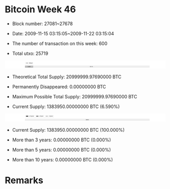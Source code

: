# Bitcoin Week 46

- Block number: 27081~27678

- Date: 2009-11-15 03:15:05~2009-11-22 03:15:04

- The number of transaction on this week: 600

- Total utxo: 25719

![](../images/mined_week46.png)

- Theoretical Total Supply: 20999999.97690000 BTC

- Permanently Disappeared: 0.00000000 BTC

- Maximum Possible Total Supply: 20999999.97690000 BTC

- Current Supply: 1383950.00000000 BTC (6.590%)

![](../images/year_week46.png)


- Current Supply: 1383950.00000000 BTC (100.000%)

- More than 3 years: 0.00000000 BTC (0.000%)

- More than 5 years: 0.00000000 BTC (0.000%)

- More than 10 years: 0.00000000 BTC (0.000%)

# Remarks


